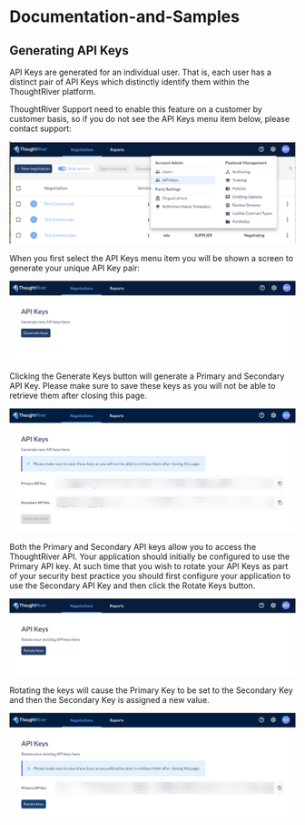 # Documentation-and-Samples

## Generating API Keys

API Keys are generated for an individual user.  That is, each user has a distinct pair of API Keys which distinctly identify them within the ThoughtRiver platform.

ThoughtRiver Support need to enable this feature on a customer by customer basis, so if you do not see the API Keys menu item below, please contact support:

![ThoughtRiver API Keys Menu](./docs/api_keys/api_keys_menu.png)

When you first select the API Keys menu item you will be shown a screen to generate your unique API Key pair:

![Generate API Keys Button](./docs/api_keys/generate_api_keys.png)

Clicking the Generate Keys button will generate a Primary and Secondary API Key.  Please make sure to save these keys as you will not be able to retrieve them after closing this page.  

![Copy Generated API Keys](./docs/api_keys/generated_api_keys.png)

Both the Primary and Secondary API keys allow you to access the ThoughtRiver API.  Your application should initially be configured to use the Primary API key.  At such time that you wish to rotate your API Keys as part of your security best practice you should first configure your application to use the Secondary API Key and then click the Rotate Keys button.  

![Rotate API Keys Button](./docs/api_keys/rotate_api_keys_button.png)

Rotating the keys will cause the Primary Key to be set to the Secondary Key and then the Secondary Key is assigned a new value.

![Copy rotated API Key Button](./docs/api_keys/rotated_api_key.png)
